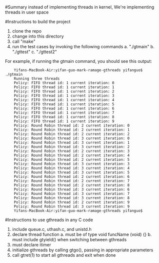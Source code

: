 #Summary
instead of implementing threads in kernel, We're implementing threads in user space

#Instructions to build the project
1. clone the repo
2. change into this directory
3. call "make"
4. run the test cases by invoking the following commands
    a. "./gtmain"
    b. "./gttest"
    c. "./gttest2"
    
For example, if running the gtmain command, you should see this output:

        Yifans-MacBook-Air:yifan-guo-mark-ramage-gthreads yifanguo$ ./gtmain 
        Running three threads
        Policy: FIFO thread id: 1 current iteration: 0
        Policy: FIFO thread id: 1 current iteration: 1
        Policy: FIFO thread id: 1 current iteration: 2
        Policy: FIFO thread id: 1 current iteration: 3
        Policy: FIFO thread id: 1 current iteration: 4
        Policy: FIFO thread id: 1 current iteration: 5
        Policy: FIFO thread id: 1 current iteration: 6
        Policy: FIFO thread id: 1 current iteration: 7
        Policy: FIFO thread id: 1 current iteration: 8
        Policy: FIFO thread id: 1 current iteration: 9
        Policy: Round Robin thread id: 2 current iteration: 0
        Policy: Round Robin thread id: 2 current iteration: 1
        Policy: Round Robin thread id: 2 current iteration: 2
        Policy: Round Robin thread id: 3 current iteration: 0
        Policy: Round Robin thread id: 3 current iteration: 1
        Policy: Round Robin thread id: 3 current iteration: 2
        Policy: Round Robin thread id: 2 current iteration: 3
        Policy: Round Robin thread id: 2 current iteration: 4
        Policy: Round Robin thread id: 2 current iteration: 5
        Policy: Round Robin thread id: 3 current iteration: 3
        Policy: Round Robin thread id: 3 current iteration: 4
        Policy: Round Robin thread id: 3 current iteration: 5
        Policy: Round Robin thread id: 2 current iteration: 6
        Policy: Round Robin thread id: 2 current iteration: 7
        Policy: Round Robin thread id: 2 current iteration: 8
        Policy: Round Robin thread id: 3 current iteration: 6
        Policy: Round Robin thread id: 3 current iteration: 7
        Policy: Round Robin thread id: 3 current iteration: 8
        Policy: Round Robin thread id: 2 current iteration: 9
        Policy: Round Robin thread id: 3 current iteration: 9
        Yifans-MacBook-Air:yifan-guo-mark-ramage-gthreads yifanguo$ 
        
        
        

#Instructions to use gthreads in any C code
1. include queue.c, uthash.c, and unistd.h
2. declare thread function
    a. must be of type void funcName (void) {}
    b. must include gtyield() when switching between gthreads
3. must declare itimer
4. initialize  gthreads by calling gtgo(), passing in appropriate parameters
5. call gtret(1) to start all gthreads and exit when done

